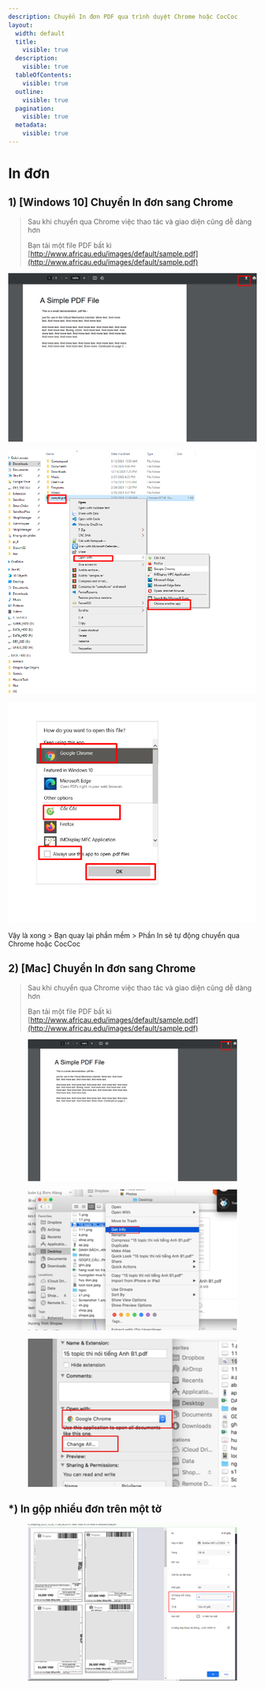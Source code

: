 ```yaml
---
description: Chuyển In đơn PDF qua trình duyệt Chrome hoặc CocCoc
layout:
  width: default
  title:
    visible: true
  description:
    visible: true
  tableOfContents:
    visible: true
  outline:
    visible: true
  pagination:
    visible: true
  metadata:
    visible: true
---
```


# In đơn

## 1) \[Windows 10] Chuyển In đơn sang Chrome&#x20;

> Sau khi chuyển qua Chrome việc thao tác và giao diện cũng dễ dàng hơn
>
> Bạn tải một file PDF bất kì[ ](http://www.africau.edu/images/default/sample.pdf)[http://www.africau.edu/images/default/sample.pdf](http://www.africau.edu/images/default/sample.pdf)

![Tải file PDF đó xuống](<../../.gitbook/assets/image (126).png>)

![Chuột phải > Open With > Choose Another App](<../../.gitbook/assets/image (127).png>)

![Chọn Chrome hoặc CocCoc > Tích vào Always Use This App > OK](<../../.gitbook/assets/image (128).png>)

Vậy là xong > Bạn quay lại phần mềm > Phần In sẽ tự động chuyển qua Chrome hoặc CocCoc

## 2) \[Mac] Chuyển In đơn sang Chrome&#x20;



> Sau khi chuyển qua Chrome việc thao tác và giao diện cũng dễ dàng hơn
>
> Bạn tải một file PDF bất kì[ ](http://www.africau.edu/images/default/sample.pdf)[http://www.africau.edu/images/default/sample.pdf](http://www.africau.edu/images/default/sample.pdf)

<figure><img src="../../.gitbook/assets/image (339).png" alt=""><figcaption></figcaption></figure>



<figure><img src="../../.gitbook/assets/image (338).png" alt=""><figcaption></figcaption></figure>

<figure><img src="../../.gitbook/assets/image (340).png" alt=""><figcaption></figcaption></figure>

## \*) In gộp nhiều đơn trên một tờ

<figure><img src="../../.gitbook/assets/image (4) (1) (1) (1) (1) (1).png" alt=""><figcaption></figcaption></figure>
